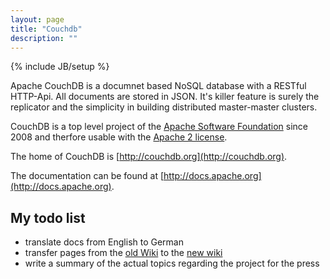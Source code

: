 ```yaml
---
layout: page
title: "Couchdb"
description: ""
---
```

{% include JB/setup %}

Apache CouchDB is a documnet based NoSQL database with a RESTful HTTP-Api. All documents are stored in JSON. It's killer feature is surely the replicator and the simplicity in building distributed master-master clusters.

CouchDB is a top level project of the [Apache Software Foundation](http://www.apache.org) since 2008 and therfore usable with the [Apache 2 license](http://www.apache.org/licenses/LICENSE-2.0.html).

The home of CouchDB is [http://couchdb.org](http://couchdb.org).

The documentation can be found at [http://docs.apache.org](http://docs.apache.org). 

## My todo list

* translate docs from English to German
* transfer pages from the [old Wiki](https://wiki.apache.org/couchdb/FrontPage) to the [new wiki](https://cwiki.apache.org/confluence/display/COUCHDB/CouchDB+Home)
* write a summary of the actual topics regarding the project for the press

